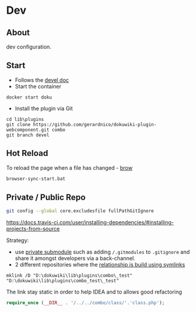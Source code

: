 # Dev

## About

dev configuration.



## Start

  * Follows the [devel doc](https://datacadamia.com/dokuwiki/devel)
  * Start the container

```
docker start doku
```

  * Install the plugin via Git

```
cd lib\plugins
git clone https://github.com/gerardnico/dokuwiki-plugin-webcomponent.git combo
git branch devel
```

## Hot Reload

To reload the page when a file has changed - [brow](./browser-sync-start.bat)

```bash
browser-sync-start.bat
```

## Private / Public Repo

```bash
git config --global core.excludesfile fullPathGitIgnore
```
https://docs.travis-ci.com/user/installing-dependencies/#installing-projects-from-source

Strategy:
  * use [private submodule](https://www.appveyor.com/docs/how-to/private-git-sub-modules/) such as adding
`/.gitmodules` to `.gitignore` and share it amongst developers via a back-channel.
  * 2 different repositories where the [relationship is build using symlinks](https://stackoverflow.com/questions/2195826/proper-git-workflow-for-combined-os-and-private-code)

```batch
mklink /D "D:\dokuwiki\lib\plugins\combo\_test"  "D:\dokuwiki\lib\plugins\combo_test\_test"
```

The link stay static in order to help IDEA and to allows good refactoring

```php
require_once (__DIR__ . '/../../combo/class/'.'class.php');
```

